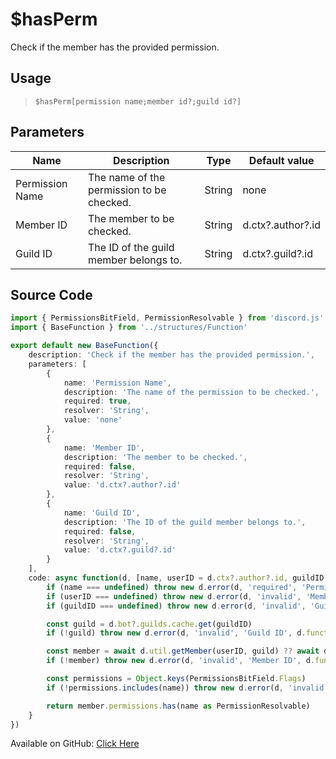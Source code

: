 # $hasPerm
Check if the member has the provided permission.
## Usage
> `$hasPerm[permission name;member id?;guild id?]`
## Parameters
|      Name       |                Description                |  Type  |   Default value   |
|-----------------|-------------------------------------------|--------|-------------------|
| Permission Name | The name of the permission to be checked. | String | none              |
| Member ID       | The member to be checked.                 | String | d.ctx?.author?.id |
| Guild ID        | The ID of the guild member belongs to.    | String | d.ctx?.guild?.id  |

## Source Code
```ts
import { PermissionsBitField, PermissionResolvable } from 'discord.js'
import { BaseFunction } from '../structures/Function'

export default new BaseFunction({
    description: 'Check if the member has the provided permission.',
    parameters: [
        {
            name: 'Permission Name',
            description: 'The name of the permission to be checked.',
            required: true,
            resolver: 'String',
            value: 'none'
        },
        {
            name: 'Member ID',
            description: 'The member to be checked.',
            required: false,
            resolver: 'String',
            value: 'd.ctx?.author?.id'
        },
        {
            name: 'Guild ID',
            description: 'The ID of the guild member belongs to.',
            required: false,
            resolver: 'String',
            value: 'd.ctx?.guild?.id'
        }
    ],
    code: async function(d, [name, userID = d.ctx?.author?.id, guildID = d.ctx?.guild?.id]) {
        if (name === undefined) throw new d.error(d, 'required', 'Permission Name', d.function?.name!)
        if (userID === undefined) throw new d.error(d, 'invalid', 'Member ID', d.function?.name!)
        if (guildID === undefined) throw new d.error(d, 'invalid', 'Guild ID', d.function?.name!)

        const guild = d.bot?.guilds.cache.get(guildID)
        if (!guild) throw new d.error(d, 'invalid', 'Guild ID', d.function?.name!)

        const member = await d.util.getMember(userID, guild) ?? await d.util.getRole(userID, guild)
        if (!member) throw new d.error(d, 'invalid', 'Member ID', d.function?.name!)

        const permissions = Object.keys(PermissionsBitField.Flags)
        if (!permissions.includes(name)) throw new d.error(d, 'invalid', 'Permission Name', d.function?.name!)

        return member.permissions.has(name as PermissionResolvable)
    }
})
```
Available on GitHub: [Click Here](https://github.com/Cyberghxst/bdjs/blob/v1/src/functions/hasPerm.ts)